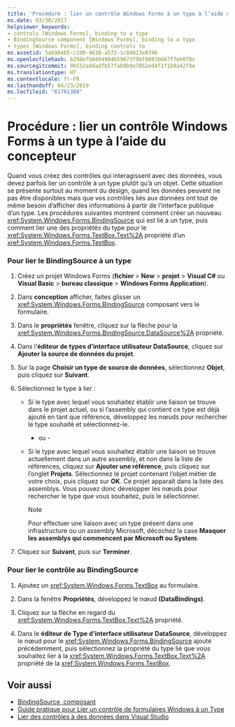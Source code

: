 ```yaml
---
title: 'Procédure : lier un contrôle Windows Forms à un type à l’aide du concepteur'
ms.date: 03/30/2017
helpviewer_keywords:
- controls [Windows Forms], binding to a type
- BindingSource component [Windows Forms], binding to a type
- types [Windows Forms], binding controls to
ms.assetid: 5ab984b5-c2d0-4638-a572-1c84013e8746
ms.openlocfilehash: b298efb0494994659673f9bf9893b667f7eb0f8c
ms.sourcegitcommit: 9b552addadfb57fab0b9e7852ed4f1f1b8a42f8e
ms.translationtype: HT
ms.contentlocale: fr-FR
ms.lasthandoff: 04/23/2019
ms.locfileid: "61761388"
---
```

# <a name="how-to-bind-a-windows-forms-control-to-a-type-using-the-designer"></a>Procédure : lier un contrôle Windows Forms à un type à l’aide du concepteur
Quand vous créez des contrôles qui interagissent avec des données, vous devez parfois lier un contrôle à un type plutôt qu’à un objet. Cette situation se présente surtout au moment du design, quand les données peuvent ne pas être disponibles mais que vos contrôles liés aux données ont tout de même besoin d’afficher des informations à partir de l’interface publique d’un type. Les procédures suivantes montrent comment créer un nouveau <xref:System.Windows.Forms.BindingSource> qui est lié à un type, puis comment lier une des propriétés du type pour le <xref:System.Windows.Forms.TextBox.Text%2A> propriété d’un <xref:System.Windows.Forms.TextBox>.  
  
### <a name="to-bind-the-bindingsource-to-a-type"></a>Pour lier le BindingSource à un type  
  
1. Créez un projet Windows Forms (**fichier** > **New** > **projet** > **Visual C#** ou **Visual Basic** > **bureau classique** > **Windows Forms Application**).  
  
2. Dans **conception** afficher, faites glisser un <xref:System.Windows.Forms.BindingSource> composant vers le formulaire.  
  
3. Dans le **propriétés** fenêtre, cliquez sur la flèche pour la <xref:System.Windows.Forms.BindingSource.DataSource%2A> propriété.  
  
4. Dans l’**éditeur de types d’interface utilisateur DataSource**, cliquez sur **Ajouter la source de données du projet**.  
  
5. Sur la page **Choisir un type de source de données**, sélectionnez **Objet**, puis cliquez sur **Suivant**.  
  
6. Sélectionnez le type à lier :  
  
    - Si le type avec lequel vous souhaitez établir une liaison se trouve dans le projet actuel, ou si l’assembly qui contient ce type est déjà ajouté en tant que référence, développez les nœuds pour rechercher le type souhaité et sélectionnez-le.  
  
         - ou -  
  
    - Si le type avec lequel vous souhaitez établir une liaison se trouve actuellement dans un autre assembly, et non dans la liste de références, cliquez sur **Ajouter une référence**, puis cliquez sur l’onglet **Projets**. Sélectionnez le projet contenant l’objet métier de votre choix, puis cliquez sur **OK**. Ce projet apparaît dans la liste des assemblys. Vous pouvez donc développer les nœuds pour rechercher le type que vous souhaitez, puis le sélectionner.  
  
        > [!NOTE]
        >  Pour effectuer une liaison avec un type présent dans une infrastructure ou un assembly Microsoft, décochez la case **Masquer les assemblys qui commencent par Microsoft ou System**.  
  
7. Cliquez sur **Suivant**, puis sur **Terminer**.  
  
### <a name="to-bind-the-control-to-the-bindingsource"></a>Pour lier le contrôle au BindingSource  
  
1. Ajoutez un <xref:System.Windows.Forms.TextBox> au formulaire.  
  
2. Dans la fenêtre **Propriétés**, développez le nœud **(DataBindings)**.  
  
3. Cliquez sur la flèche en regard du <xref:System.Windows.Forms.TextBox.Text%2A> propriété.  
  
4. Dans le **éditeur de Type d’interface utilisateur DataSource**, développez le nœud pour le <xref:System.Windows.Forms.BindingSource> ajouté précédemment, puis sélectionnez la propriété du type lié que vous souhaitez lier à la <xref:System.Windows.Forms.TextBox.Text%2A> propriété de la <xref:System.Windows.Forms.TextBox>.  
  
## <a name="see-also"></a>Voir aussi

- [BindingSource, composant](bindingsource-component.md)
- [Guide pratique pour Lier un contrôle de formulaires Windows à un Type](how-to-bind-a-windows-forms-control-to-a-type.md)
- [Lier des contrôles à des données dans Visual Studio](/visualstudio/data-tools/bind-controls-to-data-in-visual-studio)

